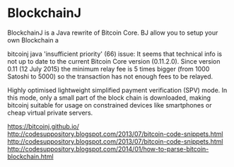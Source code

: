 # BlockchainJ
BlockchainJ is a Java rewrite of Bitcoin Core.
BJ allow you to setup your own Blockchain a



bitcoinj java 'insufficient priority' (66) issue:
It seems that technical info is not up to date to the current Bitcoin Core version (0.11.2.0). Since version 0.11 (12 July 2015) the minimum relay fee is 5 times bigger (from 1000 Satoshi to 5000) so the transaction has not enough fees to be relayed.


Highly optimised lightweight simplified payment verification (SPV) mode. In this mode, only a small part of the block chain is downloaded, making bitcoinj suitable for usage on constrained devices like smartphones or cheap virtual private servers.


https://bitcoinj.github.io/
http://codesuppository.blogspot.com/2013/07/bitcoin-code-snippets.html
http://codesuppository.blogspot.com/2013/07/bitcoin-code-snippets.html
http://codesuppository.blogspot.com/2014/01/how-to-parse-bitcoin-blockchain.html
